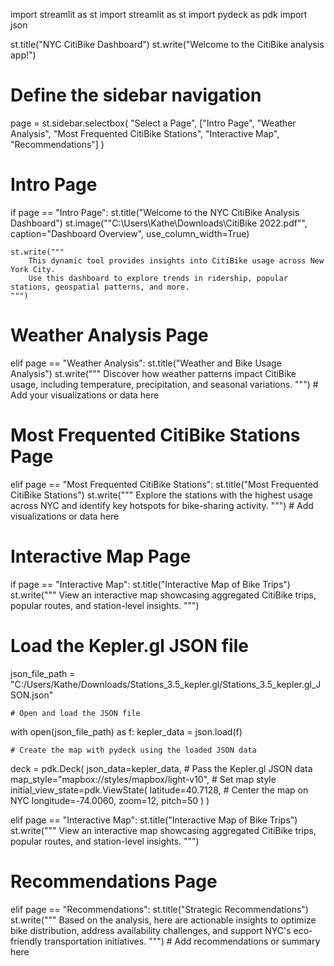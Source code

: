 import streamlit as st
import streamlit as st
import pydeck as pdk
import json


st.title("NYC CitiBike Dashboard")
st.write("Welcome to the CitiBike analysis app!")


# Define the sidebar navigation
page = st.sidebar.selectbox(
    "Select a Page",
    ["Intro Page", "Weather Analysis", "Most Frequented CitiBike Stations", "Interactive Map", "Recommendations"]
)


# Intro Page
if page == "Intro Page":
    st.title("Welcome to the NYC CitiBike Analysis Dashboard")
    st.image(""C:\Users\Kathe\Downloads\CitiBike 2022.pdf"", caption="Dashboard Overview", use_column_width=True)
    
    st.write("""
        This dynamic tool provides insights into CitiBike usage across New York City. 
        Use this dashboard to explore trends in ridership, popular stations, geospatial patterns, and more.
    """)

# Weather Analysis Page
elif page == "Weather Analysis":
    st.title("Weather and Bike Usage Analysis")
    st.write("""
        Discover how weather patterns impact CitiBike usage, including temperature, precipitation, and seasonal variations.
    """)
    # Add your visualizations or data here


    

# Most Frequented CitiBike Stations Page
elif page == "Most Frequented CitiBike Stations":
    st.title("Most Frequented CitiBike Stations")
    st.write("""
        Explore the stations with the highest usage across NYC and identify key hotspots for bike-sharing activity.
    """)
    # Add visualizations or data here

# Interactive Map Page
if page == "Interactive Map":
    st.title("Interactive Map of Bike Trips")
    st.write("""
        View an interactive map showcasing aggregated CitiBike trips, popular routes, and station-level insights.
    """)
    
# Load the Kepler.gl JSON file
 json_file_path = "C:/Users/Kathe/Downloads/Stations_3.5_kepler.gl/Stations_3.5_kepler.gl_JSON.json"
    
    # Open and load the JSON file
with open(json_file_path) as f:
        kepler_data = json.load(f)
    
    # Create the map with pydeck using the loaded JSON data
deck = pdk.Deck(
        json_data=kepler_data,  # Pass the Kepler.gl JSON data
        map_style="mapbox://styles/mapbox/light-v10",  # Set map style
        initial_view_state=pdk.ViewState(
            latitude=40.7128,  # Center the map on NYC
            longitude=-74.0060,
            zoom=12,
            pitch=50
        )
    )
    
elif page == "Interactive Map":
    st.title("Interactive Map of Bike Trips")
    st.write("""
        View an interactive map showcasing aggregated CitiBike trips, popular routes, and station-level insights.
    """)

# Recommendations Page
elif page == "Recommendations":
    st.title("Strategic Recommendations")
    st.write("""
        Based on the analysis, here are actionable insights to optimize bike distribution, address availability challenges, 
        and support NYC's eco-friendly transportation initiatives.
    """)
    # Add recommendations or summary here